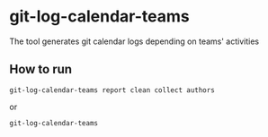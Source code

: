 # git-log-calendar-teams
The tool generates git calendar logs depending on teams' activities

## How to run

```
git-log-calendar-teams report clean collect authors
```

or
```
git-log-calendar-teams
```

